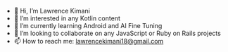 - 👋 Hi, I’m Lawrence Kimani
- 👀 I’m interested in any Kotlin content
- 🌱 I’m currently learning Android and AI Fine Tuning
- 💞️ I’m looking to collaborate on any JavaScript or Ruby on Rails projects
- 📫 How to reach me: lawrencekimani18@gmail.com

<!---
Lawrence137/Lawrence137 is a ✨ special ✨ repository because its `README.md` (this file) appears on your GitHub profile.
You can click the Preview link to take a look at your changes.
--->

